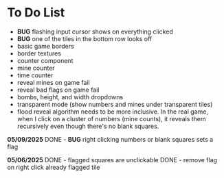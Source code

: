 # To Do List


- **BUG** flashing input cursor shows on everything clicked
- **BUG** one of the tiles in the bottom row looks off
- basic game borders
- border textures
- counter component
- mine counter
- time counter
- reveal mines on game fail
- reveal bad flags on game fail
- bombs, height, and width dropdowns
- transparent mode (show numbers and mines under transparent tiles)
- flood reveal algorithm needs to be more inclusive. In the real game, when I click on a cluster of numbers (mine counts), it reveals them recursively even though there's no blank squares.


**05/09/2025**
DONE - **BUG** right clicking numbers or blank squares sets a flag

**05/06/2025**
DONE - flagged squares are unclickable
DONE - remove flag on right click already flagged tile
